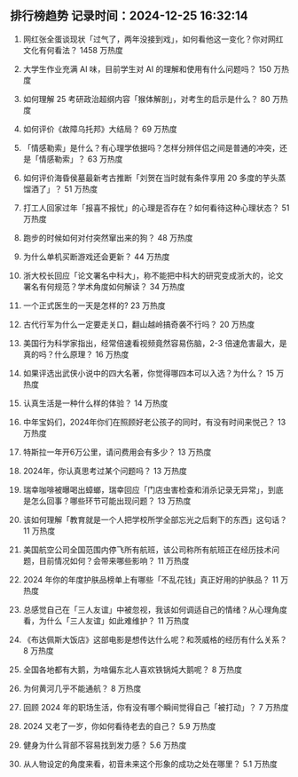 
## 排行榜趋势 记录时间：2024-12-25 16:32:14
  
  1. 网红张全蛋谈现状「过气了，两年没接到戏」，如何看他这一变化？你对网红文化有何看法？ 1458 万热度
    
  2. 大学生作业充满 AI 味，目前学生对 AI 的理解和使用有什么问题吗？ 150 万热度
    
  3. 如何理解 25 考研政治超纲内容「猴体解剖」，对考生的启示是什么？ 80 万热度
    
  4. 如何评价《故障乌托邦》大结局？ 69 万热度
    
  5. 「情感勒索」是什么？有心理学依据吗？怎样分辨伴侣之间是普通的冲突，还是「情感勒索」？ 63 万热度
    
  6. 如何评价海昏侯墓最新考古推断「刘贺在当时就有条件享用 20 多度的芋头蒸馏酒了」？ 51 万热度
    
  7. 打工人回家过年「报喜不报忧」的心理是否存在？如何看待这种心理状态？ 51 万热度
    
  8. 跑步的时候如何对付突然窜出来的狗？ 48 万热度
    
  9. 为什么单机买断游戏还会更新？ 44 万热度
    
  10. 浙大校长回应「论文署名中科大」，称不能把中科大的研究变成浙大的，论文署名有何规范？学术角度如何解读？ 34 万热度
    
  11. 一个正式医生的一天是怎样的? 23 万热度
    
  12. 古代行军为什么一定要走关口，翻山越岭搞奇袭不行吗？ 20 万热度
    
  13. 美国行为科学家指出，经常倍速看视频竟然容易伤脑，2-3 倍速危害最大，是真的吗？什么原理？ 16 万热度
    
  14. 如果评选出武侠小说中的四大名著，你觉得哪四本可以入选？为什么？ 15 万热度
    
  15. 认真生活是一种什么样的体验？ 14 万热度
    
  16. 中年宝妈们，2024年你们在照顾好老公孩子的同时，有没有时间来悦己？ 13 万热度
    
  17. 特斯拉一年开6万公里，请问费用会有多少？ 13 万热度
    
  18. 2024年，你认真思考过某个问题吗？ 13 万热度
    
  19. 瑞幸咖啡被曝喝出蟑螂，瑞幸回应「门店虫害检查和消杀记录无异常」，到底是怎么回事？哪些环节可能出现问题？ 13 万热度
    
  20. 该如何理解「教育就是一个人把学校所学全部忘光之后剩下的东西」这句话？ 11 万热度
    
  21. 美国航空公司全国范围内停飞所有航班，该公司称所有航班正在经历技术问题，目前情况如何？会带来哪些影响？ 11 万热度
    
  22. 2024 年你的年度护肤品榜单上有哪些「不乱花钱」真正好用的护肤品？ 11 万热度
    
  23. 总感觉自己在「三人友谊」中被忽视，我该如何调适自己的情绪？从心理角度看，为什么「三人友谊」如此难维护？ 11 万热度
    
  24. 《布达佩斯大饭店》这部电影是想传达什么呢？和茨威格的经历有什么关系？ 8 万热度
    
  25. 全国各地都有大鹅，为啥偏东北人喜欢铁锅炖大鹅呢？ 8 万热度
    
  26. 为何黄河几乎不能通航？ 8 万热度
    
  27. 回顾 2024 年的职场生活，你有没有哪个瞬间觉得自己「被打动」？ 7 万热度
    
  28. 2024 又老了一岁，你如何看待老去的自己？ 5.9 万热度
    
  29. 健身为什么背部不容易找到发力感？ 5.6 万热度
    
  30. 从人物设定的角度来看，初音未来这个形象的成功之处在哪里？ 5.1 万热度
    